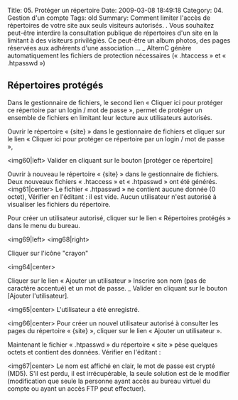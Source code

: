 Title: 05. Protéger un répertoire 
Date: 2009-03-08 18:49:18
Category: 04. Gestion d'un compte
Tags: old
Summary: Comment limiter l'accès de répertoires de votre site aux seuls visiteurs autorisés. . Vous souhaitez peut-être interdire la consultation publique de répertoires d'un site en la limitant à des visiteurs privilégiés. Ce peut-être un album photos, des pages réservées aux adhérents d'une association  ...
_ AlternC génère automatiquement les fichiers de protection nécessaires (« .htaccess » et « .htpasswd »)

## Répertoires protégés

Dans le gestionnaire de fichiers, le second lien « Cliquer ici pour protéger ce répertoire par un login / mot de passe », permet de protéger un ensemble de fichiers en limitant leur lecture aux utilisateurs autorisés.

Ouvrir le répertoire « {site} » dans le gestionnaire de fichiers et cliquer sur le lien « Cliquer ici pour protéger ce répertoire par un login / mot de passe »,

<img60|left> Valider en cliquant sur le bouton 
[protéger ce répertoire]

Ouvrir à nouveau le répertoire « {site} » dans le gestionnaire de fichiers.
Deux nouveaux fichiers « .htaccess » et « .htpasswd » ont été générés.
<img61|center>
Le fichier « .htpasswd » ne contient aucune donnée (0 octet), Vérifier en l'éditant : il est vide. Aucun utilisateur n'est autorisé à visualiser les fichiers du répertoire.

Pour créer un utilisateur autorisé, cliquer sur le lien « Répertoires protégés » dans le menu du bureau.

<img69|left> <img68|right>

Cliquer sur l'icône "crayon"

<img64|center>

Cliquer sur le lien « Ajouter un utilisateur » Inscrire son nom (pas de caractère accentué) et un mot de passe.
_ Valider en cliquant sur le bouton [Ajouter l'utilisateur].

<img65|center>
L'utilisateur a été enregistré.

<img66|center>
Pour créer un nouvel utilisateur autorisé à consulter les pages du répertoire « {site} », cliquer sur le lien « Ajouter un utilisateur ».

Maintenant le fichier « .htpasswd » du répertoire « site » pèse quelques octets et contient des données. Vérifier en l'éditant :

<img67|center>
Le nom est affiché en clair, le mot de passe est crypté (MD5). S'il est perdu, il est irrécupérable, la seule solution est de le modifier (modification que seule la personne ayant accès au bureau virtuel du compte ou ayant un accès FTP peut effectuer).